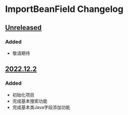 <!-- Keep a Changelog guide -> https://keepachangelog.com -->

# ImportBeanField Changelog

## [Unreleased]

### Added
- 敬请期待


## [2022.12.2]

### Added
- 初始化项目
- 完成基本搜索功能
- 完成基本类Java字段添加功能

[Unreleased]: https://github.com/2720851545/ImportBeanField
[2022.12.2]: https://github.com/2720851545/ImportBeanField